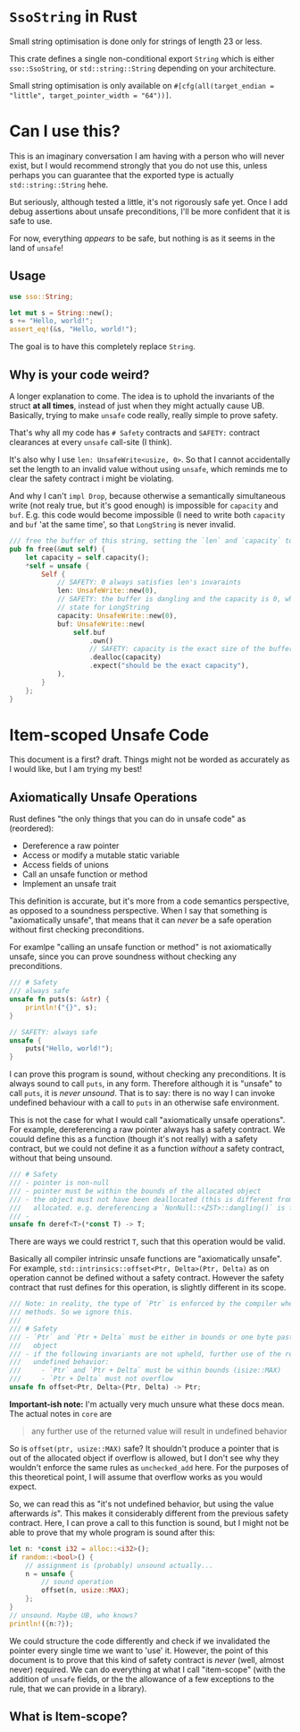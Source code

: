 # `SsoString` in Rust

Small string optimisation is done only for strings of length 23 or less. 

This crate defines a single non-conditional export `String` which is either `sso::SsoString`, or 
`std::string::String` depending on your architecture.

Small string optimisation is only available on `#[cfg(all(target_endian = "little", target_pointer_width = "64"))]`.

# Can I use this?

This is an imaginary conversation I am having with a person who will never exist, but I would recommend strongly that 
you do not use this, unless perhaps you can guarantee that the exported type is actually `std::string::String` hehe.

But seriously, although tested a little, it's not rigorously safe yet. Once I add debug assertions about unsafe 
preconditions, I'll be more confident that it is safe to use.

For now, everything *appears* to be safe, but nothing is as it seems in the land of `unsafe`! 

## Usage

```rust
use sso::String;

let mut s = String::new();
s += "Hello, world!";
assert_eq!(&s, "Hello, world!");
```

The goal is to have this completely replace `String`.

## Why is your code weird?

A longer explanation to come. The idea is to uphold the invariants of the struct **at all times**, instead of just 
when they might actually cause UB. Basically, trying to make `unsafe` code really, really simple to prove safety.

That's why all my code has `# Safety` contracts and `SAFETY:` contract clearances at every `unsafe` call-site 
(I think).

It's also why I use `len: UnsafeWrite<usize, 0>`. So that I cannot accidentally set the length to an invalid value 
without using `unsafe`, which reminds me to clear the safety contract i might be violating.

And why I can't `impl Drop`, because otherwise a semantically simultaneous write (not realy true, but it's good 
enough) is impossible for `capacity` and `buf`. E.g. this code would become impossible (I need to write both 
`capacity` and `buf` 'at the same time', so that `LongString` is never invalid.

```rust
/// free the buffer of this string, setting the `len` and `capacity` to `0`
pub fn free(&mut self) {
    let capacity = self.capacity();
    *self = unsafe {
        Self {
            // SAFETY: 0 always satisfies len's invaraints
            len: UnsafeWrite::new(0),
            // SAFETY: the buffer is dangling and the capacity is 0, which is a valid
            // state for LongString
            capacity: UnsafeWrite::new(0),
            buf: UnsafeWrite::new(
                self.buf
                    .own()
                    // SAFETY: capacity is the exact size of the buffer
                    .dealloc(capacity)
                    .expect("should be the exact capacity"),
            ),
        }
    };
}
```

# Item-scoped Unsafe Code

This document is a first? draft. Things might not be worded as accurately as I would like, but I am trying my best!

## Axiomatically Unsafe Operations

Rust defines "the only things that you can do in unsafe code" as (reordered):

- Dereference a raw pointer
- Access or modify a mutable static variable
- Access fields of unions
- Call an unsafe function or method
- Implement an unsafe trait

This definition is accurate, but it's more from a code semantics perspective, as opposed to a soundness
perspective. When I say that something is "axiomatically unsafe", that means that it can *never* be a safe 
operation without first checking preconditions. 

For examlpe "calling an unsafe function or method" is not axiomatically unsafe, since you can prove soundness 
without checking any preconditions.

```rust
/// # Safety
/// always safe
unsafe fn puts(s: &str) {
    println!("{}", s);
}

// SAFETY: always safe
unsafe {
    puts("Hello, world!");
}
```

I can prove this program is sound, without checking any preconditions. It is always sound to call `puts`, in
any form. Therefore although it is "unsafe" to call `puts`, it is *never unsound*. That is to say: there is no 
way I can invoke undefined behaviour with a call to `puts` in an otherwise safe environment.

This is not the case for what I would call "axiomatically unsafe operations". For example, dereferencing a raw 
pointer always has a safety contract. We couuld define this as a function (though it's not really) with a safety
contract, but we could not define it as a function *without* a safety contract, without that being unsound.

```rust
/// # Safety 
/// - pointer is non-null
/// - pointer must be within the bounds of the allocated object
/// - the object must not have been deallocated (this is different from never having been 
///   allocated. e.g. dereferencing a `NonNull::<ZST>::dangling()` is fine)
/// - 
unsafe fn deref<T>(*const T) -> T;
```

There are ways we could restrict `T`, such that this operation would be valid.

Basically all compiler intrinsic unsafe functions are "axiomatically unsafe". For example, 
`std::intrinsics::offset<Ptr, Delta>(Ptr, Delta)` as on operation cannot be defined without a 
safety contract. However the safety contract that rust defines for this operation, is slightly 
different in its scope.

```rust
/// Note: in reality, the type of `Ptr` is enforced by the compiler when we use stabilized 
/// methods. So we ignore this.
/// 
/// # Safety
/// - `Ptr` and `Ptr + Delta` must be either in bounds or one byte past the end of an allocated 
///   object
/// - if the following invariants are not upheld, further use of the returned value will result in
///   undefined behavior:
///     - `Ptr` and `Ptr + Delta` must be within bounds (isize::MAX)
///     - `Ptr + Delta` must not overflow
unsafe fn offset<Ptr, Delta>(Ptr, Delta) -> Ptr;
```

**Important-ish note:** I'm actually very much unsure what these docs mean. The actual notes in
`core` are 

> any further use of the returned value will result in undefined behavior 

So is `offset(ptr, usize::MAX)` safe? It shouldn't produce a pointer that is out of the allocated
object if overflow is allowed, but I don't see why they wouldn't enforce the same rules as 
`unchecked_add` here. For the purposes of this theoretical point, I will assume that overflow 
works as you would expect. 

So, we can read this as "it's not undefined behavior, but using the value afterwards *is*".
This makes it considerably different from the previous safety contract. Here, I can prove a call 
to this function is sound, but I might not be able to prove that my whole program is sound after
this: 

```rs
let n: *const i32 = alloc::<i32>();
if random::<bool>() {
    // assignment is (probably) unsound actually... 
    n = unsafe { 
        // sound operation
        offset(n, usize::MAX); 
    }; 
}
// unsound. Maybe UB, who knows?
println!({n:?});
```

We could structure the code differently and check if we invalidated the pointer every single time 
we want to 'use' it. However, the point of this document is to prove that this kind of safety
contract is *never* (well, almost never) required. We can do everything at what I call
"item-scope" (with the addition of `unsafe` fields, or the the allowance of a few exceptions to
the rule, that we can provide in a library).

## What is Item-scope?

